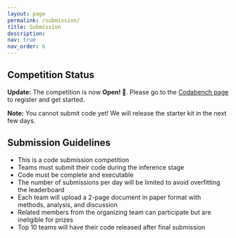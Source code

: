 ```yaml
---
layout: page
permalink: /submission/
title: Submission
description:  
nav: true
nav_order: 6
---
```


## Competition Status

**Update:** The competition is now **Open! 🎉**. Please go to the [Codabench page](https://www.codabench.org/competitions/9975/) to register and get started.

**Note:** You cannot submit code yet! We will release the starter kit in the next few days.

## Submission Guidelines

- This is a code submission competition
- Teams must submit their code during the inference stage
- Code must be complete and executable
- The number of submissions per day will be limited to avoid overfitting the leaderboard
- Each team will upload a 2-page document in paper format with methods, analysis, and discussion
- Related members from the organizing team can participate but are ineligible for prizes
- Top 10 teams will have their code released after final submission
